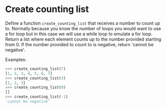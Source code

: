 # Create counting list

Define a function `create_counting_list` that receives a number to count up 
to. Normally because you know the number of loops you would want to use a for
loop but in this case we will use a while loop to emulate a for loop. Return
a list where each element counts up to the number provided starting from 0. If
the number provided to count to is negative, return 'cannot be negative'.


Examples:

```python
>>> create_counting_list(7)
[1, 2, 3, 4, 5, 6, 7]
>>> create_counting_list(3)
[1, 2, 3]
>>> create_counting_list(0)
[]
>>> create_counting_list(-1)
'cannot be negative'
```
